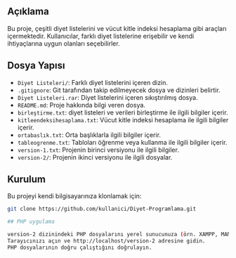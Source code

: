 ## Açıklama

Bu proje, çeşitli diyet listelerini ve vücut kitle indeksi hesaplama gibi araçları içermektedir. Kullanıcılar, farklı diyet listelerine erişebilir ve kendi ihtiyaçlarına uygun olanları seçebilirler.

## Dosya Yapısı

- `Diyet Listeleri/`: Farklı diyet listelerini içeren dizin.
- `.gitignore`: Git tarafından takip edilmeyecek dosya ve dizinleri belirtir.
- `Diyet Listeleri.rar`: Diyet listelerini içeren sıkıştırılmış dosya.
- `README.md`: Proje hakkında bilgi veren dosya.
- `birleştirme.txt`: diyet listeleri ve verileri birleştirme ile ilgili bilgiler içerir.
- `kitleendeksihesaplama.txt`: Vücut kitle indeksi hesaplama ile ilgili bilgiler içerir.
- `ortabaslık.txt`: Orta başlıklarla ilgili bilgiler içerir.
- `tableogrenme.txt`: Tabloları öğrenme veya kullanma ile ilgili bilgiler içerir.
- `version-1.txt`: Projenin birinci versiyonu ile ilgili bilgiler.
- `version-2/`: Projenin ikinci versiyonu ile ilgili dosyalar.

## Kurulum

Bu projeyi kendi bilgisayarınıza klonlamak için:

```sh
git clone https://github.com/kullanici/Diyet-Programlama.git

## PHP uygulama

version-2 dizinindeki PHP dosyalarını yerel sunucunuza (örn. XAMPP, MAMP) taşıyın. Sunucu kök dizinine (örn. htdocs veya www) kopyalayın.
Tarayıcınızı açın ve http://localhost/version-2 adresine gidin.
PHP dosyalarının doğru çalıştığını doğrulayın.
